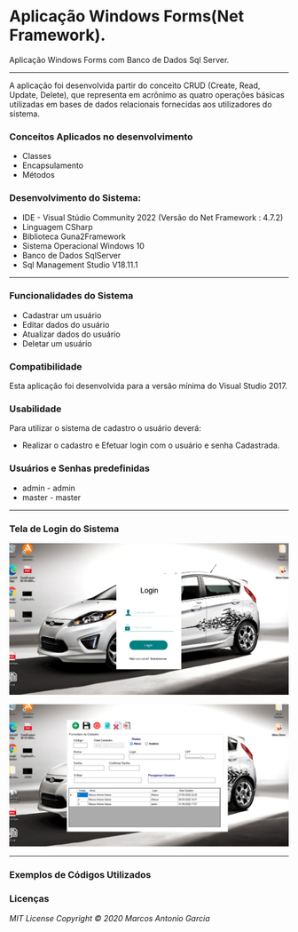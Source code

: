 # Aplicação Windows Forms(Net Framework).
Aplicação Windows Forms com Banco de Dados Sql Server.
***

A aplicação foi desenvolvida partir do conceito CRUD (Create, Read, Update, Delete), que representa em acrônimo as quatro operações básicas utilizadas em bases de dados relacionais fornecidas aos utilizadores do sistema.

### Conceitos Aplicados no desenvolvimento
* Classes
* Encapsulamento
* Métodos 

### Desenvolvimento do Sistema:

* IDE - Visual Stúdio Community 2022 (Versão do Net Framework : 4.7.2)
* Linguagem CSharp
* Biblioteca Guna2Framework
* Sistema Operacional Windows 10
* Banco de Dados SqlServer
* Sql Management Studio V18.11.1

***

### Funcionalidades do Sistema
* Cadastrar um usuário
* Editar dados do usuário
* Atualizar dados do usuário
* Deletar um usuário


### Compatibilidade

Esta aplicação foi desenvolvida para a versão mínima do Visual Studio 2017.

### Usabilidade

Para utilizar o sistema de cadastro o usuário deverá:

* Realizar o cadastro e Efetuar login com o usuário e senha Cadastrada.

### Usuários e Senhas predefinidas
* admin - admin
* master - master

***
### Tela de Login do Sistema

![Tela de Login](https://github.com/Engenharia-Software2022/AplicacaoCadastroCamadas/blob/master/Tela%20de%20Login%20do%20Sistema.PNG)

![Tela de Cadastro](https://github.com/Engenharia-Software2022/AplicacaoCadastroCamadas/blob/master/Tela%20de%20Cadastro%20do%20Sistema.PNG)



***
### Exemplos de Códigos Utilizados



### Licenças

_MIT License_
_Copyright   ©   2020 Marcos Antonio Garcia_
